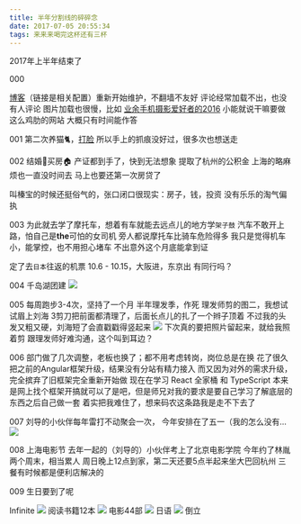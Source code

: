 ```yaml
---
title: 半年分割线的碎碎念
date: 2017-07-05 20:55:34
tags: 来来来喝完这杯还有三杯
---
```

2017年上半年结束了


000

[博客](/blog/tags/BLUESH/)（链接是相关配置）重新开始维护，不翻墙不友好
评论经常加载不出，也没有人评论
图片加载也很慢，比如 [业余手机摄影爱好者的2016](/blog/2017/02/25/photo-in-2016/)
小能就说干嘛要做这么鸡肋的网站
大概只有时间能作答

001
第二次养猫🐈，[打脸](/blog/2013/11/20/goodbye/)
所以手上的抓痕没好过，很多次也想送走

002
结婚🎎买房🏠
产证都到手了，快到无法想象
提取了杭州的公积金
上海的略麻烦也一直没时间去
马上也要还第一次房贷了

叫榛宝的时候还挺俗气的，张口闭口很现实：房子，钱，投资
没有乐乐的淘气偏执

003
为此就去学了摩托车，想着有车就能去远点儿的地方学`架子鼓`
汽车不敢开上路，怕自己是**the**可怕的女司机
旁人都说摩托车比骑车危险得多
我只是觉得机车小，能掌控，也不用担心堵车
不出意外这个月底能拿到证

定了去`日本`往返的机票
10.6 - 10.15，大阪进，东京出
有同行吗？

004
千岛湖团建
<img src="/blog/images/blog/2017/0705_1.jpg" class="full-img">


005
每周跑步3-4次，坚持了一个月
半年理发季，作死
理发师剪的图二，我想试试眉上刘海
3剪刀把前面都清理了，后面长点儿的扎了一个辫子顶着
不过我的头发又粗又硬，刘海短了会直戳戳得竖起来
<img src="/blog/images/blog/2017/0705_2.jpg" class="full-img">
下次真的要把照片留起来，就给我照着剪
跟理发师好难沟通，这个叫到耳边？

006
部门做了几次调整，老板也换了；都不用考虑转岗，岗位总是在换
花了很久把之前的Angular框架升级，结果没有分站有精力接入
而又因为对外的需求升级，完全摈弃了旧框架完全重新开始做
现在在学习 React 全家桶 和 TypeScript
本来是网上找个框架开搞就可以了是吧，但是师兄对我的要求是要自己学习了解底层的东西之后自己做一套
着实把我难住了，想来码农这条路我是走不下去了

007
刘导的小伙伴每年雷打不动聚会一次，
今年安排在了五一（我的怎么没有...
<img src="/blog/images/blog/2017/0705_3.jpg" class="full-img">

008
上海电影节
去年一起的（刘导的）小伙伴考上了北京电影学院
今年约了林胤
两个周末，相当累人
周日晚上12点到家，第二天还要5点半起来坐大巴回杭州
三餐有时候都是便利店解决的

009
生日要到了呢

Infinite
<img src="https://img.lishengcn.cn/progress?percent=24" class="inline-img"> 阅读书籍12本
<img src="https://img.lishengcn.cn/progress?percent=44" class="inline-img"> 电影44部
<img src="https://img.lishengcn.cn/progress?percent=0&color=f60" class="inline-img"> 日语
<img src="https://img.lishengcn.cn/progress?percent=0&color=f60" class="inline-img"> 倒立
